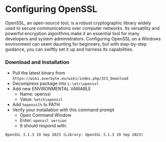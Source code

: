 # Configuring OpenSSL

OpenSSL, an open-source tool, is a robust cryptographic library widely used to secure communications over computer networks. Its versatility and powerful encryption algorithms make it an essential tool for many developers and system administrators. Configuring OpenSSL on a Windows environment can seem daunting for beginners, but with step-by-step guidance, you can swiftly set it up and harness its capabilities.

### Download and Installation

- Pull the latest binary from `https://wiki.overbyte.eu/wiki/index.php/ICS_Download`
- Decompress package into `L:\etc\openssl`
- Add new ENVIRONMENTAL VARIABLE
  - Name: openssl
  - Value: `%etc%\openssl`
- Add `%openssl%` to PATH
- Verify your installation with this command prompt
  - Open Command Window
  - Enter: `openssl version`
  - It should respond with:
```shell
OpenSSL 3.1.3 19 Sep 2023 (Library: OpenSSL 3.1.3 19 Sep 2023)
```



